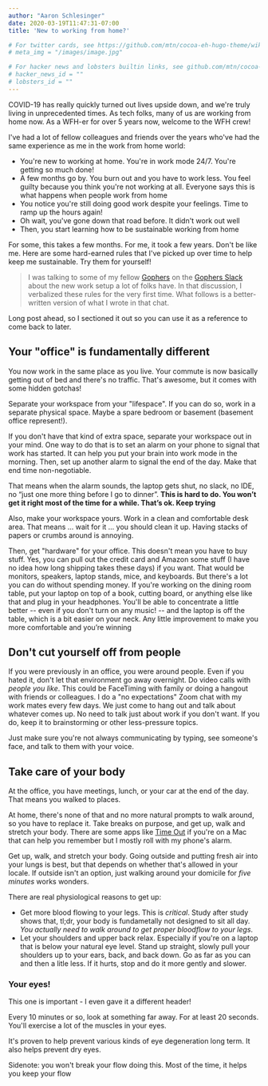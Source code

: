 ```yaml
---
author: "Aaron Schlesinger"
date: 2020-03-19T11:47:31-07:00
title: 'New to working from home?'

# For twitter cards, see https://github.com/mtn/cocoa-eh-hugo-theme/wiki/Twitter-cards
# meta_img = "/images/image.jpg"

# For hacker news and lobsters builtin links, see github.com/mtn/cocoa-eh-hugo-theme/wiki/Social-Links
# hacker_news_id = ""
# lobsters_id = ""
---
```


COVID-19 has really quickly turned out lives upside down, and we're truly living in unprecedented times. As tech folks, many of us are working from home now. As a WFH-er for over 5 years now, welcome to the WFH crew!

I've had a lot of fellow colleagues and friends over the years who've had the same experience as me in the work from home world:

- You're new to working at home. You're in work mode 24/7. You're getting so much done!
- A few months go by. You burn out and you have to work less. You feel guilty because you think you're not working at all. Everyone says this is what happens when people work from home
- You notice you're still doing good work despite your feelings. Time to ramp up the hours again!
- Oh wait, you've gone down that road before. It didn't work out well
- Then, you start learning how to be sustainable working from home

For some, this takes a few months. For me, it took a few years. Don't be like me. Here are some hard-earned rules that I've picked up over time to help keep me sustainable. Try them for yourself!

>I was talking to some of my fellow [Gophers](https://blog.golang.org/gopher) on the [Gophers Slack](https://invite.slack.golangbridge.org/) about the new work setup a lot of folks have. In that discussion, I verbalized these rules for the very first time. What follows is a better-written version of what I wrote in that chat.

Long post ahead, so I sectioned it out so you can use it as a reference to come back to later.

## Your "office" is fundamentally different

You now work in the same place as you live. Your commute is now basically getting out of bed and there's no traffic. That's awesome, but it comes with some hidden gotchas!

Separate your workspace from your "lifespace". If you can do so, work in a separate physical space. Maybe a spare bedroom or basement (basement office represent!).

If you don't have that kind of extra space, separate your workspace out in your mind. One way to do that is to set an alarm on your phone to signal that work has started. It can help you put your brain into work mode in the morning. Then, set up another alarm to signal the end of the day. Make that end time non-negotiable.

That means when the alarm sounds, the laptop gets shut, no slack, no IDE, no “just one more thing before I go to dinner”. **This is hard to do. You won’t get it right most of the time for a while. That’s ok. Keep trying**

Also, make your workspace yours. Work in a clean and comfortable desk area. That means ... wait for it ... you should clean it up. Having stacks of papers or crumbs around is annoying.

Then, get "hardware" for your office. This doesn't mean you have to buy stuff. Yes, you can pull out the credit card and Amazon some stuff (I have no idea how long shipping takes these days) if you want. That would be monitors, speakers, laptop stands, mice, and keyboards. But there's a lot you can do without spending money. If you're working on the dining room table, put your laptop on top of a book, cutting board, or anything else like that and plug in your headphones. You'll be able to concentrate a little better -- even if you don't turn on any music! -- and the laptop is off the table, which is a bit easier on your neck. Any little improvement to make you more comfortable and you’re winning

## Don't cut yourself off from people

If you were previously in an office, you were around people. Even if you hated it, don't let that environment go away overnight. Do video calls with _people you like_. This could be FaceTiming with family or doing a hangout with friends or colleagues. I do a "no expectations" Zoom chat with my work mates every few days. We just come to hang out and talk about whatever comes up. No need to talk just about work if you don't want. If you do, keep it to brainstorming or other less-pressure topics.

Just make sure you're not always communicating by typing, see someone's face, and talk to them with your voice.

## Take care of your body

At the office, you have meetings, lunch, or your car at the end of the day. That means you walked to places.

At home, there's none of that and no more natural prompts to walk around, so you have to replace it. Take breaks on purpose, and get up, walk and stretch your body. There are some apps like [Time Out](https://apps.apple.com/us/app/time-out-break-reminders/id402592703?mt=12) if you're on a Mac that can help you remember but I mostly roll with my phone's alarm.

Get up, walk, and stretch your body. Going outside and putting fresh air into your lungs is best, but that depends on whether that's allowed in your locale. If outside isn't an option, just walking around your domicile for *five minutes* works wonders.

There are real physiological reasons to get up:

- Get more blood flowing to your legs. This is *critical*. Study after study shows that, tl;dr, your body is fundametally not designed to sit all day. _You actually need to walk around to get proper bloodflow to your legs_.
- Let your shoulders and upper back relax. Especially if you're on a laptop that is below your natural eye level. Stand up straight, slowly pull your shoulders up to your ears, back, and back down. Go as far as you can and then a litle less. If it hurts, stop and do it more gently and slower.

### Your eyes!

This one is important - I even gave it a different header!

Every 10 minutes or so, look at something far away. For at least 20 seconds. You'll exercise a lot of the muscles in your eyes. 

It's proven to help prevent various kinds of eye degeneration long term. It also helps prevent dry eyes.

Sidenote: you won't break your flow doing this. Most of the time, it helps you keep your flow
